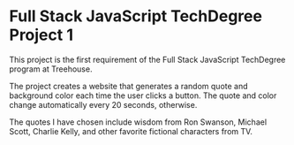 # Full Stack JavaScript TechDegree Project 1

This project is the first requirement of the Full Stack JavaScript TechDegree program at Treehouse.

The project creates a website that generates a random quote and background color each time the user clicks a button. The quote and color change automatically every 20 seconds, otherwise.

The quotes I have chosen include wisdom from Ron Swanson, Michael Scott, Charlie Kelly, and other favorite fictional characters from TV.
